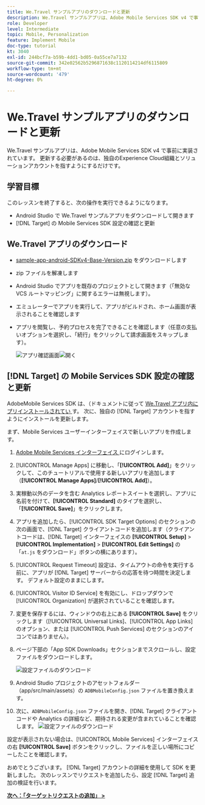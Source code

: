 ```yaml
---
title: We.Travel サンプルアプリのダウンロードと更新
description: We.Travel サンプルアプリは、Adobe Mobile Services SDK v4 で事前に実装されています。 独自のExperience Cloud組織とソリューションアカウントを指すように更新するだけです。
role: Developer
level: Intermediate
topic: Mobile, Personalization
feature: Implement Mobile
doc-type: tutorial
kt: 3040
exl-id: 244bcf7a-b59b-4dd1-bd05-0a55ce7a7132
source-git-commit: 342e02562b5296871638c1120114214df6115809
workflow-type: tm+mt
source-wordcount: '479'
ht-degree: 0%

---
```


# We.Travel サンプルアプリのダウンロードと更新

We.Travel サンプルアプリは、Adobe Mobile Services SDK v4 で事前に実装されています。 更新する必要があるのは、独自のExperience Cloud組織とソリューションアカウントを指すようにするだけです。

## 学習目標

このレッスンを終了すると、次の操作を実行できるようになります。

* Android Studio で We.Travel サンプルアプリをダウンロードして開きます
* [!DNL Target] の Mobile Services SDK 設定の確認と更新

## We.Travel アプリのダウンロード

* [sample-app-android-SDKv4-Base-Version.zip](assets/sample-app-android-SDKv4-Base-Version.zip) をダウンロードします
* zip ファイルを解凍します
* Android Studio でアプリを既存のプロジェクトとして開きます（「無効な VCS ルートマッピング」に関するエラーは無視します）。
* エミュレーターでアプリを実行して、アプリがビルドされ、ホーム画面が表示されることを確認します
* アプリを閲覧し、予約プロセスを完了できることを確認します（任意の支払いオプションを選択し、「続行」をクリックして請求画面をスキップします）。

  ![ アプリ確認画面 ](assets/wetravel_homeScreen.png)![ 開く ](assets/wetravel_confirmationScreen.png)

## [!DNL Target] の Mobile Services SDK 設定の確認と更新

AdobeMobile Services SDK は、（ドキュメントに従って [We.Travel アプリ内にプリインストールされてい ](https://experienceleague.adobe.com/docs/mobile-services/android/getting-started-android/requirements.html?lang=ja) す。 次に、独自の [!DNL Target] アカウントを指すようにインストールを更新します。

まず、Mobile Services ユーザーインターフェイスで新しいアプリを作成します。

1. [Adobe Mobile Services インターフェイス ](https://mobilemarketing.adobe.com/) にログインします。
1. [!UICONTROL Manage Apps] に移動し、「**[!UICONTROL Add]**」をクリックして、このチュートリアルで使用する新しいアプリを追加します（**[!UICONTROL Manage Apps]**/**[!UICONTROL Add]**）。
1. 実稼動以外のデータを含む Analytics レポートスイートを選択し、アプリに名前を付けて、**[!UICONTROL Standard]** のタイプを選択し、「**[!UICONTROL Save]**」をクリックします。
1. アプリを追加したら、[!UICONTROL SDK Target Options] のセクションの次の画面で、[!DNL Target] クライアントコードを追加します（クライアントコードは、[!DNL Target] インターフェイスの **[!UICONTROL Setup]** > **[!UICONTROL Implementation]** > **[!UICONTROL Edit Settings]** の「`at.js` をダウンロード」ボタンの横にあります）。
1. [!UICONTROL Request Timeout] 設定は、タイムアウトの命令を実行する前に、アプリが [!DNL Target] サーバーからの応答を待つ時間を決定します。 デフォルト設定のままにします。
1. [!UICONTROL Visitor ID Service] を有効にし、ドロップダウンで [!UICONTROL Organization] が選択されていることを確認します。
1. 変更を保存するには、ウィンドウの右上にある **[!UICONTROL Save]** をクリックします（[!UICONTROL Universal Links]、[!UICONTROL App Links] のオプション、または [!UICONTROL Push Services] のセクションのアイコンではありません）。
1. ページ下部の「App SDK Downloads」セクションまでスクロールし、設定ファイルをダウンロードします。

   ![ 設定ファイルのダウンロード ](assets/config_file.jpg)

1. Android Studio プロジェクトのアセットフォルダー（app/src/main/assets）の `ADBMobileConfig.json` ファイルを置き換えます。

1. 次に、`ADBMobileConfig.json` ファイルを開き、[!DNL Target] クライアントコードや Analytics の詳細など、期待される変更が含まれていることを確認します。
   ![ 設定ファイルのダウンロード ](assets/client_code.jpg)

設定が表示されない場合は、[!UICONTROL Mobile Services] インターフェイスの右 **[!UICONTROL Save]** ボタンをクリックし、ファイルを正しい場所にコピーしたことを確認します。

おめでとうございます。 [!DNL Target] アカウントの詳細を使用して SDK を更新しました。 次のレッスンでリクエストを追加したら、設定 [!DNL Target] 追加の検証を行います。

**[次へ：「ターゲットリクエストの追加」 >](add-requests.md)**
